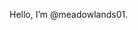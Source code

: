 Hello, I’m @meadowlands01.

<!---
meadowlands01/meadowlands01 is a ✨ special ✨ repository because its `README.md` (this file) appears on your GitHub profile.
You can click the Preview link to take a look at your changes.
--->

